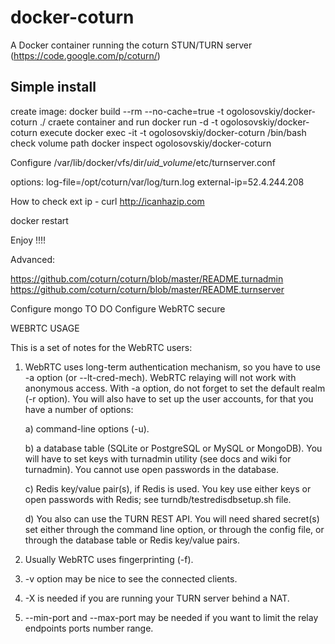 docker-coturn
=============

A Docker container running the coturn STUN/TURN server (https://code.google.com/p/coturn/)

## Simple install

create image:
docker build --rm --no-cache=true -t ogolosovskiy/docker-coturn ./
craete container and run
docker run -d -t ogolosovskiy/docker-coturn
execute
docker exec -it -t ogolosovskiy/docker-coturn /bin/bash
check volume path
docker inspect ogolosovskiy/docker-coturn

Configure
/var/lib/docker/vfs/dir/_uid_volume_/etc/turnserver.conf

options:
log-file=/opt/coturn/var/log/turn.log
external-ip=52.4.244.208

How to check ext ip - curl http://icanhazip.com

docker restart

Enjoy !!!!


Advanced:

https://github.com/coturn/coturn/blob/master/README.turnadmin
https://github.com/coturn/coturn/blob/master/README.turnserver

Configure mongo TO DO
Configure WebRTC secure

WEBRTC USAGE

This is a set of notes for the WebRTC users:

1) WebRTC uses long-term authentication mechanism, so you have to use -a 
option (or --lt-cred-mech). WebRTC relaying will not work with anonymous
access. With -a option, do not forget to set the 
default realm (-r option). You will also have to set up the user accounts, 
for that you have a number of options:

    a) command-line options (-u).
    
    b) a database table (SQLite or PostgreSQL or MySQL or MongoDB). You will have to 
    set keys with turnadmin utility (see docs and wiki for turnadmin). 
    You cannot use open passwords in the database.

    c) Redis key/value pair(s), if Redis is used. You key use either keys or 
    open passwords with Redis; see turndb/testredisdbsetup.sh file.  
    
    d) You also can use the TURN REST API. You will need shared secret(s) set
    either through the command line option, or through the config file, or through
    the database table or Redis key/value pairs.  

2) Usually WebRTC uses fingerprinting (-f).

3) -v option may be nice to see the connected clients.

4) -X is needed if you are running your TURN server behind a NAT.

5) --min-port and --max-port may be needed if you want to limit the relay endpoints ports 
number range.

